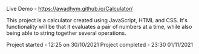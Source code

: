 Live Demo - https://awadhym.github.io/Calculator/

This project is a calculator created using JavaScript, HTML and CSS. It's functionality will be that it evaluates a pair of numbers at a time, while also being able to string together several operations. 

Project started - 12:25 on 30/10/2021 
Project completed - 23:30 01/11/2021 

